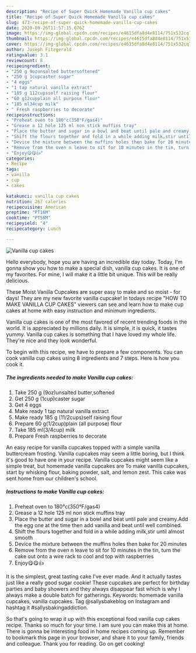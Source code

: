 ```yaml
---
description: "Recipe of Super Quick Homemade Vanilla cup cakes"
title: "Recipe of Super Quick Homemade Vanilla cup cakes"
slug: 473-recipe-of-super-quick-homemade-vanilla-cup-cakes
date: 2020-09-26T11:57:15.676Z
image: https://img-global.cpcdn.com/recipes/e4615dfa8d4e8114/751x532cq70/vanilla-cup-cakes-recipe-main-photo.jpg
thumbnail: https://img-global.cpcdn.com/recipes/e4615dfa8d4e8114/751x532cq70/vanilla-cup-cakes-recipe-main-photo.jpg
cover: https://img-global.cpcdn.com/recipes/e4615dfa8d4e8114/751x532cq70/vanilla-cup-cakes-recipe-main-photo.jpg
author: Joseph Fitzgerald
ratingvalue: 3.1
reviewcount: 8
recipeingredient:
- "250 g 9ozunsalted buttersoftened"
- "250 g 1cupcaster sugar"
- "4 eggs"
- "1 tap natural vanilla extract"
- "185 g 112cupsself raising flour"
- "60 g12cupplain all purpose flour"
- "185 ml34cup milk"
- " Fresh raspberries to decorate"
recipeinstructions:
- "Preheat oven to 180°c(350°F/gas4)"
- "Grease a 12 hole 125 ml non stick muffins tray"
- "Place the butter and sugar in a bowl and beat until pale and creamy.Add the egg one at the time then add vanilla and beat until well combined."
- "Shift the flours together and fold in a while adding milk,stir until almost smooth"
- "Device the mixture between the muffins holes then bake for 20 minutes"
- "Remove from the oven n leave to sit for 10 minutes in the tin, turn the cake out onto a wire rack to cool and top with raspberries"
- "Enjoy😋😋👍"
categories:
- Recipe
tags:
- vanilla
- cup
- cakes

katakunci: vanilla cup cakes 
nutrition: 267 calories
recipecuisine: American
preptime: "PT16M"
cooktime: "PT56M"
recipeyield: "4"
recipecategory: Lunch

---
```



![Vanilla cup cakes](https://img-global.cpcdn.com/recipes/e4615dfa8d4e8114/751x532cq70/vanilla-cup-cakes-recipe-main-photo.jpg)

Hello everybody, hope you are having an incredible day today. Today, I'm gonna show you how to make a special dish, vanilla cup cakes. It is one of my favorites. For mine, I will make it a little bit unique. This will be really delicious.

These Moist Vanilla Cupcakes are super easy to make and so moist - for days! They are my new favorite vanilla cupcake! In todays recipe &#34;HOW TO MAKE VANILLA CUP CAKES&#34; viewers can see and learn how to make cup cakes at home with easy instruction and minimum ingredients.

Vanilla cup cakes is one of the most favored of recent trending foods in the world. It is appreciated by millions daily. It is simple, it is quick, it tastes yummy. Vanilla cup cakes is something that I have loved my whole life. They're nice and they look wonderful.


To begin with this recipe, we have to prepare a few components. You can cook vanilla cup cakes using 8 ingredients and 7 steps. Here is how you cook it.

<!--inarticleads1-->

##### The ingredients needed to make Vanilla cup cakes:

1. Take 250 g (9oz)unsalted butter,softened
1. Get 250 g (1cup)caster sugar
1. Get 4 eggs
1. Make ready 1 tap natural vanilla extract
1. Make ready 185 g (11/2cups)self raising flour
1. Prepare 60 g(1/2cup)plain (all purpose) flour
1. Take 185 ml(3/4cup) milk
1. Prepare  Fresh raspberries to decorate


An easy recipe for vanilla cupcakes topped with a simple vanilla buttercream frosting. Vanilla cupcakes may seem a little boring, but I think it&#39;s good to have one in your recipe. Vanilla cupcakes might seem like a simple treat, but homemade vanilla cupcakes are To make vanilla cupcakes, start by whisking flour, baking powder, salt, and lemon zest. This cake was sent home from our children&#39;s school. 

<!--inarticleads2-->

##### Instructions to make Vanilla cup cakes:

1. Preheat oven to 180°c(350°F/gas4)
1. Grease a 12 hole 125 ml non stick muffins tray
1. Place the butter and sugar in a bowl and beat until pale and creamy.Add the egg one at the time then add vanilla and beat until well combined.
1. Shift the flours together and fold in a while adding milk,stir until almost smooth
1. Device the mixture between the muffins holes then bake for 20 minutes
1. Remove from the oven n leave to sit for 10 minutes in the tin, turn the cake out onto a wire rack to cool and top with raspberries
1. Enjoy😋😋👍


It is the simplest, great tasting cake I&#39;ve ever made. And it actually tastes just like a really good sugar cookie! These cupcakes are perfect for birthday parties and baby showers and they always disappear fast which is why I always make a double batch for gatherings. Keywords: homemade vanilla cupcakes, vanilla cupcakes. Tag @sallysbakeblog on Instagram and hashtag it #sallysbakingaddiction. 

So that's going to wrap it up with this exceptional food vanilla cup cakes recipe. Thanks so much for your time. I am sure you can make this at home. There is gonna be interesting food in home recipes coming up. Remember to bookmark this page in your browser, and share it to your family, friends and colleague. Thank you for reading. Go on get cooking!

